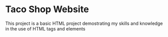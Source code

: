# Taco Shop Website

This project is a basic HTML project demostrating my skills and knowledge in the use of HTML tags and elements 
